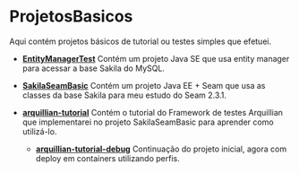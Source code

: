 # ProjetosBasicos
Aqui contém projetos básicos de tutorial ou testes simples que efetuei.

* [**EntityManagerTest**](/EntityManagerTest)
Contém um projeto Java SE que usa entity manager para acessar a base Sakila do MySQL.

* [**SakilaSeamBasic**](/SakilaSeamBasic)
Contém um projeto Java EE + Seam que usa as classes da base Sakila para meu estudo do Seam 2.3.1.

* [**arquillian-tutorial**](/arquillian-tutorial)
Contém o tutorial do Framework de testes Arquillian que implementarei no projeto SakilaSeamBasic para aprender como utilizá-lo.
  * [**arquillian-tutorial-debug**](/arquillian-tutorial-debug)
  Continuação do projeto inicial, agora com deploy em containers utilizando perfis.
